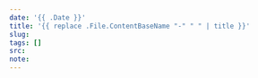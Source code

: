 ```yaml
---
date: '{{ .Date }}'
title: '{{ replace .File.ContentBaseName "-" " " | title }}'
slug:
tags: []
src:
note:
---
```

